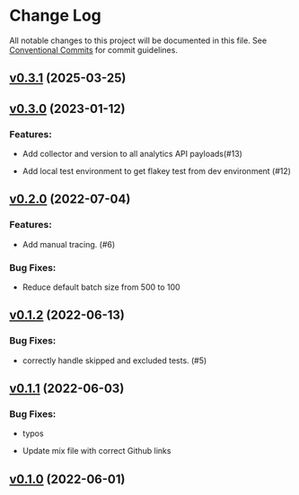 # Change Log

All notable changes to this project will be documented in this file.
See [Conventional Commits](Https://conventionalcommits.org) for commit guidelines.

<!-- changelog -->

## [v0.3.1](https://github.com/buildkite/text_collector_elixir/compare/v0.3.0...v0.3.1) (2025-03-25)




## [v0.3.0](https://github.com/buildkite/text_collector_elixir/compare/v0.2.0...v0.3.0) (2023-01-12)




### Features:

* Add collector and version to all analytics API payloads(#13)

* Add local test environment to get flakey test from dev environment (#12)

## [v0.2.0](https://github.com/buildkite/text_collector_elixir/compare/v0.1.2...v0.2.0) (2022-07-04)




### Features:

* Add manual tracing. (#6)

### Bug Fixes:

* Reduce default batch size from 500 to 100

## [v0.1.2](https://github.com/buildkite/text_collector_elixir/compare/v0.1.1...v0.1.2) (2022-06-13)




### Bug Fixes:

* correctly handle skipped and excluded tests. (#5)

## [v0.1.1](https://github.com/buildkite/text_collector_elixir/compare/v0.1.0...v0.1.1) (2022-06-03)




### Bug Fixes:

* typos

* Update mix file with correct Github links

## [v0.1.0](https://github.com/buildkite/text_collector_elixir/compare/v0.1.0...v0.1.0) (2022-06-01)



